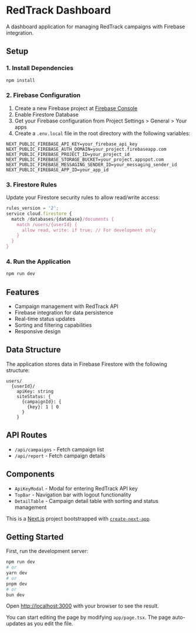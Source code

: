 # RedTrack Dashboard

A dashboard application for managing RedTrack campaigns with Firebase integration.

## Setup

### 1. Install Dependencies
```bash
npm install
```

### 2. Firebase Configuration

1. Create a new Firebase project at [Firebase Console](https://console.firebase.google.com/)
2. Enable Firestore Database
3. Get your Firebase configuration from Project Settings > General > Your apps
4. Create a `.env.local` file in the root directory with the following variables:

```env
NEXT_PUBLIC_FIREBASE_API_KEY=your_firebase_api_key
NEXT_PUBLIC_FIREBASE_AUTH_DOMAIN=your_project.firebaseapp.com
NEXT_PUBLIC_FIREBASE_PROJECT_ID=your_project_id
NEXT_PUBLIC_FIREBASE_STORAGE_BUCKET=your_project.appspot.com
NEXT_PUBLIC_FIREBASE_MESSAGING_SENDER_ID=your_messaging_sender_id
NEXT_PUBLIC_FIREBASE_APP_ID=your_app_id
```

### 3. Firestore Rules

Update your Firestore security rules to allow read/write access:

```javascript
rules_version = '2';
service cloud.firestore {
  match /databases/{database}/documents {
    match /users/{userId} {
      allow read, write: if true; // For development only
    }
  }
}
```

### 4. Run the Application
```bash
npm run dev
```

## Features

- Campaign management with RedTrack API
- Firebase integration for data persistence
- Real-time status updates
- Sorting and filtering capabilities
- Responsive design

## Data Structure

The application stores data in Firebase Firestore with the following structure:

```
users/
  {userId}/
    apiKey: string
    siteStatus: {
      {campaignId}: {
        {key}: 1 | 0
      }
    }
```

## API Routes

- `/api/campaigns` - Fetch campaign list
- `/api/report` - Fetch campaign details

## Components

- `ApiKeyModal` - Modal for entering RedTrack API key
- `TopBar` - Navigation bar with logout functionality
- `DetailTable` - Campaign detail table with sorting and status management

This is a [Next.js](https://nextjs.org) project bootstrapped with [`create-next-app`](https://nextjs.org/docs/app/api-reference/cli/create-next-app).

## Getting Started

First, run the development server:

```bash
npm run dev
# or
yarn dev
# or
pnpm dev
# or
bun dev
```

Open [http://localhost:3000](http://localhost:3000) with your browser to see the result.

You can start editing the page by modifying `app/page.tsx`. The page auto-updates as you edit the file.